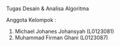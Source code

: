 Tugas Desain & Analisa Algoritma

Anggota Kelompok :
1. Michael Johanes Johansyah   (L0123081)
2. Muhammad Firman Ghani       (L0123087)

